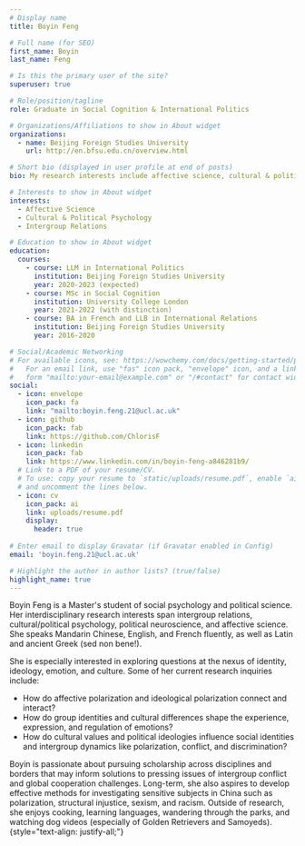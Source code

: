 ```yaml
---
# Display name
title: Boyin Feng

# Full name (for SEO)
first_name: Boyin
last_name: Feng

# Is this the primary user of the site?
superuser: true

# Role/position/tagline
role: Graduate in Social Cognition & International Politics

# Organizations/Affiliations to show in About widget
organizations:
  - name: Beijing Foreign Studies University
    url: http://en.bfsu.edu.cn/overview.html

# Short bio (displayed in user profile at end of posts)
bio: My research interests include affective science, cultural & political psychology, and intergroup relations.

# Interests to show in About widget
interests:
  - Affective Science
  - Cultural & Political Psychology
  - Intergroup Relations

# Education to show in About widget
education:
  courses:
    - course: LLM in International Politics
      institution: Beijing Foreign Studies University
      year: 2020-2023 (expected)
    - course: MSc in Social Cognition
      institution: University College London
      year: 2021-2022 (with distinction)
    - course: BA in French and LLB in International Relations
      institution: Beijing Foreign Studies University
      year: 2016-2020

# Social/Academic Networking
# For available icons, see: https://wowchemy.com/docs/getting-started/page-builder/#icons
#   For an email link, use "fas" icon pack, "envelope" icon, and a link in the
#   form "mailto:your-email@example.com" or "/#contact" for contact widget.
social:
  - icon: envelope
    icon_pack: fa
    link: "mailto:boyin.feng.21@ucl.ac.uk"
  - icon: github
    icon_pack: fab
    link: https://github.com/ChlorisF
  - icon: linkedin
    icon_pack: fab
    link: https://www.linkedin.com/in/boyin-feng-a846281b9/
  # Link to a PDF of your resume/CV.
  # To use: copy your resume to `static/uploads/resume.pdf`, enable `ai` icons in `params.yaml`,
  # and uncomment the lines below.
  - icon: cv
    icon_pack: ai
    link: uploads/resume.pdf
    display:
      header: true
    
# Enter email to display Gravatar (if Gravatar enabled in Config)
email: 'boyin.feng.21@ucl.ac.uk'

# Highlight the author in author lists? (true/false)
highlight_name: true
---
```

Boyin Feng is a Master's student of social psychology and political science. Her interdisciplinary research interests span intergroup relations, cultural/political psychology, political neuroscience, and affective science. She speaks Mandarin Chinese, English, and French fluently, as well as Latin and ancient Greek (sed non bene!).

She is especially interested in exploring questions at the nexus of identity, ideology, emotion, and culture. Some of her current research inquiries include:

- How do affective polarization and ideological polarization connect and interact?<br>
- How do group identities and cultural differences shape the experience, expression, and regulation of emotions?<br>
- How do cultural values and political ideologies influence social identities and intergroup dynamics like polarization, conflict, and discrimination?<be>

Boyin is passionate about pursuing scholarship across disciplines and borders that may inform solutions to pressing issues of intergroup conflict and global cooperation challenges. Long-term, she also aspires to develop effective methods for investigating sensitive subjects in China such as polarization, structural injustice, sexism, and racism. Outside of research, she enjoys cooking, learning languages, wandering through the parks, and watching dog videos (especially of Golden Retrievers and Samoyeds).
{style="text-align: justify-all;"}

